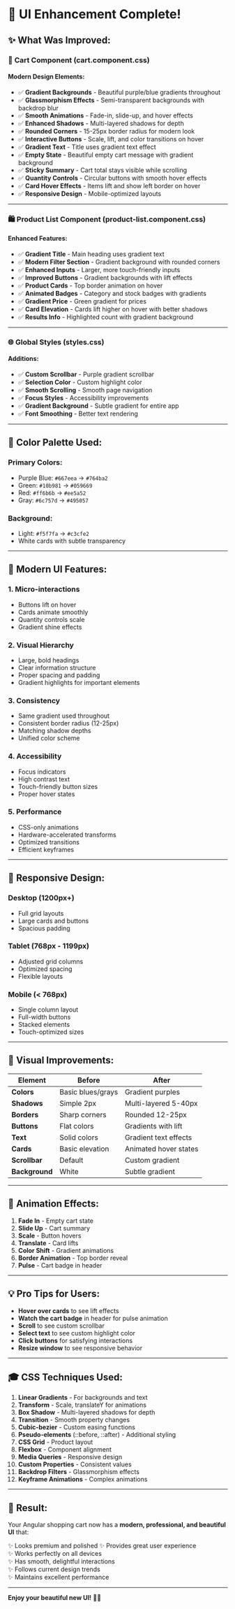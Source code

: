 # 🎨 UI Enhancement Complete!

## ✨ What Was Improved:

### 🛒 **Cart Component (cart.component.css)**

#### **Modern Design Elements:**
- ✅ **Gradient Backgrounds** - Beautiful purple/blue gradients throughout
- ✅ **Glassmorphism Effects** - Semi-transparent backgrounds with backdrop blur
- ✅ **Smooth Animations** - Fade-in, slide-up, and hover effects
- ✅ **Enhanced Shadows** - Multi-layered shadows for depth
- ✅ **Rounded Corners** - 15-25px border radius for modern look
- ✅ **Interactive Buttons** - Scale, lift, and color transitions on hover
- ✅ **Gradient Text** - Title uses gradient text effect
- ✅ **Empty State** - Beautiful empty cart message with gradient background
- ✅ **Sticky Summary** - Cart total stays visible while scrolling
- ✅ **Quantity Controls** - Circular buttons with smooth hover effects
- ✅ **Card Hover Effects** - Items lift and show left border on hover
- ✅ **Responsive Design** - Mobile-optimized layouts

---

### 🛍️ **Product List Component (product-list.component.css)**

#### **Enhanced Features:**
- ✅ **Gradient Title** - Main heading uses gradient text
- ✅ **Modern Filter Section** - Gradient background with rounded corners
- ✅ **Enhanced Inputs** - Larger, more touch-friendly inputs
- ✅ **Improved Buttons** - Gradient backgrounds with lift effects
- ✅ **Product Cards** - Top border animation on hover
- ✅ **Animated Badges** - Category and stock badges with gradients
- ✅ **Gradient Price** - Green gradient for prices
- ✅ **Card Elevation** - Cards lift higher on hover with better shadows
- ✅ **Results Info** - Highlighted count with gradient background

---

### 🌐 **Global Styles (styles.css)**

#### **Additions:**
- ✅ **Custom Scrollbar** - Purple gradient scrollbar
- ✅ **Selection Color** - Custom highlight color
- ✅ **Smooth Scrolling** - Smooth page navigation
- ✅ **Focus Styles** - Accessibility improvements
- ✅ **Gradient Background** - Subtle gradient for entire app
- ✅ **Font Smoothing** - Better text rendering

---

## 🎨 **Color Palette Used:**

### **Primary Colors:**
- Purple Blue: `#667eea` → `#764ba2`
- Green: `#10b981` → `#059669`
- Red: `#ff6b6b` → `#ee5a52`
- Gray: `#6c757d` → `#495057`

### **Background:**
- Light: `#f5f7fa` → `#c3cfe2`
- White cards with subtle transparency

---

## 🚀 **Modern UI Features:**

### **1. Micro-interactions**
- Buttons lift on hover
- Cards animate smoothly
- Quantity controls scale
- Gradient shine effects

### **2. Visual Hierarchy**
- Large, bold headings
- Clear information structure
- Proper spacing and padding
- Gradient highlights for important elements

### **3. Consistency**
- Same gradient used throughout
- Consistent border radius (12-25px)
- Matching shadow depths
- Unified color scheme

### **4. Accessibility**
- Focus indicators
- High contrast text
- Touch-friendly button sizes
- Proper hover states

### **5. Performance**
- CSS-only animations
- Hardware-accelerated transforms
- Optimized transitions
- Efficient keyframes

---

## 📱 **Responsive Design:**

### **Desktop (1200px+)**
- Full grid layouts
- Large cards and buttons
- Spacious padding

### **Tablet (768px - 1199px)**
- Adjusted grid columns
- Optimized spacing
- Flexible layouts

### **Mobile (< 768px)**
- Single column layout
- Full-width buttons
- Stacked elements
- Touch-optimized sizes

---

## 🎯 **Visual Improvements:**

| Element | Before | After |
|---------|--------|-------|
| **Colors** | Basic blues/grays | Gradient purples |
| **Shadows** | Simple 2px | Multi-layered 5-40px |
| **Borders** | Sharp corners | Rounded 12-25px |
| **Buttons** | Flat colors | Gradients with lift |
| **Text** | Solid colors | Gradient text effects |
| **Cards** | Basic elevation | Animated hover states |
| **Scrollbar** | Default | Custom gradient |
| **Background** | White | Subtle gradient |

---

## 🌟 **Animation Effects:**

1. **Fade In** - Empty cart state
2. **Slide Up** - Cart summary
3. **Scale** - Button hovers
4. **Translate** - Card lifts
5. **Color Shift** - Gradient animations
6. **Border Animation** - Top border reveal
7. **Pulse** - Cart badge in header

---

## 💡 **Pro Tips for Users:**

- **Hover over cards** to see lift effects
- **Watch the cart badge** in header for pulse animation
- **Scroll** to see custom scrollbar
- **Select text** to see custom highlight color
- **Click buttons** for satisfying interactions
- **Resize window** to see responsive behavior

---

## 🎓 **CSS Techniques Used:**

1. **Linear Gradients** - For backgrounds and text
2. **Transform** - Scale, translateY for animations
3. **Box Shadow** - Multi-layered shadows for depth
4. **Transition** - Smooth property changes
5. **Cubic-bezier** - Custom easing functions
6. **Pseudo-elements** (::before, ::after) - Additional styling
7. **CSS Grid** - Product layout
8. **Flexbox** - Component alignment
9. **Media Queries** - Responsive design
10. **Custom Properties** - Consistent values
11. **Backdrop Filters** - Glassmorphism effects
12. **Keyframe Animations** - Complex animations

---

## 🎉 **Result:**

Your Angular shopping cart now has a **modern, professional, and beautiful UI** that:

✨ Looks premium and polished
✨ Provides great user experience  
✨ Works perfectly on all devices  
✨ Has smooth, delightful interactions  
✨ Follows current design trends  
✨ Maintains excellent performance  

---

**Enjoy your beautiful new UI!** 🚀💜
